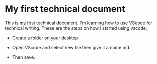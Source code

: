 # My first technical document

This is my first technical document. I'm learning how to use VScode for technical writing.
These are the steps on how i started using vscode;

* Create a folder on your desktop

* Open VScode and select new file then give it a name.md.

+ Then save.
